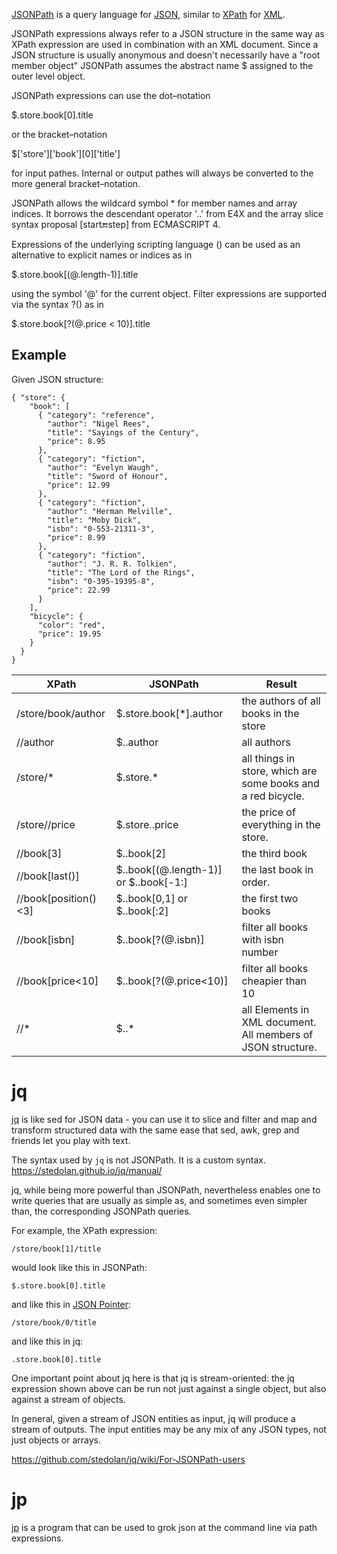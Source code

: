 [JSONPath](https://goessner.net/articles/JsonPath/) is a query language for [JSON](https://www.json.org/json-en.html), similar to [XPath](https://en.wikipedia.org/wiki/XPath) for [XML](https://en.wikipedia.org/wiki/XML).

JSONPath expressions always refer to a JSON structure in the same way as XPath expression are used in combination with an XML document. Since a JSON structure is usually anonymous and doesn't necessarily have a "root member object" JSONPath assumes the abstract name $ assigned to the outer level object.

JSONPath expressions can use the dot–notation

$.store.book[0].title

or the bracket–notation

$['store']['book'][0]['title']

for input pathes. Internal or output pathes will always be converted to the more general bracket–notation.

JSONPath allows the wildcard symbol * for member names and array indices. It borrows the descendant operator '..' from E4X and the array slice syntax proposal [start:end:step] from ECMASCRIPT 4.

Expressions of the underlying scripting language (<expr>) can be used as an alternative to explicit names or indices as in

$.store.book[(@.length-1)].title

using the symbol '@' for the current object. Filter expressions are supported via the syntax ?(<boolean expr>) as in

$.store.book[?(@.price < 10)].title

## Example

Given JSON structure:

```
{ "store": {
    "book": [ 
      { "category": "reference",
        "author": "Nigel Rees",
        "title": "Sayings of the Century",
        "price": 8.95
      },
      { "category": "fiction",
        "author": "Evelyn Waugh",
        "title": "Sword of Honour",
        "price": 12.99
      },
      { "category": "fiction",
        "author": "Herman Melville",
        "title": "Moby Dick",
        "isbn": "0-553-21311-3",
        "price": 8.99
      },
      { "category": "fiction",
        "author": "J. R. R. Tolkien",
        "title": "The Lord of the Rings",
        "isbn": "0-395-19395-8",
        "price": 22.99
      }
    ],
    "bicycle": {
      "color": "red",
      "price": 19.95
    }
  }
}
```


| XPath	| JSONPath	| Result |
|---------|--------------|--------|
|/store/book/author|	$.store.book[*].author	|the authors of all books in the store|
|//author	|$..author|	all authors|
|/store/*	|$.store.*	|all things in store, which are some books and a red bicycle.|
|/store//price|	$.store..price	|the price of everything in the store.|
|//book[3]|	$..book[2]	|the third book|
|//book[last()]|	$..book[(@.length-1)] or  $..book[-1:]	|the last book in order.|
|//book[position()<3]|	$..book[0,1] or $..book[:2]	|the first two books|
|//book[isbn]	|$..book[?(@.isbn)]|	filter all books with isbn number|
|//book[price<10]	|$..book[?(@.price<10)]	|filter all books cheapier than 10|
|//*	|$..*	|all Elements in XML document. All members of JSON structure.|


# jq

[jq](https://stedolan.github.io/jq/) is like sed for JSON data - you can use it to slice and filter and map and transform structured data with the same ease that sed, awk, grep and friends let you play with text.

The syntax used by `jq` is not JSONPath.  It is a custom syntax.  https://stedolan.github.io/jq/manual/

jq, while being more powerful than JSONPath, nevertheless enables one to write queries that are usually as simple as, and sometimes even simpler than, the corresponding JSONPath queries.  

For example, the XPath expression:
```
/store/book[1]/title
```
would look like this in JSONPath:
```
$.store.book[0].title
```
and like this in [JSON Pointer](https://tools.ietf.org/html/rfc6901):
```
/store/book/0/title
```
and like this in jq:
```
.store.book[0].title
```
One important point about jq here is that jq is stream-oriented: the jq expression shown above can be run not just against a single object, but also against a stream of objects.  

In general, given a stream of JSON entities as input, jq will produce a stream of outputs. The input entities may be any mix of any JSON types, not just objects or arrays.

https://github.com/stedolan/jq/wiki/For-JSONPath-users



# jp

[jp](https://github.com/bobbae/jp) is a program that can be used to grok json at the command line via path expressions. 

